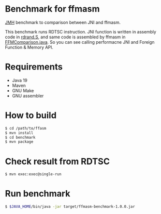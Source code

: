 Benchmark for ffmasm
===================

[JMH](https://github.com/openjdk/jmh) benchmark to comparison between JNI and ffmasm.

This benchmark runs RDTSC instruction. JNI function is written in assembly code in [rdrand.S](src/main/native/rdrand.S), and same code is assembled by ffmasm in [FFMComparison.java](src/main/java/com/yasuenag/ffmasm/benchmark/FFMComparison.java). So you can see calling performacne JNI and Foreign Function & Memory API.

# Requirements

* Java 19
* Maven
* GNU Make
* GNU assembler

# How to build

```sh
$ cd /path/to/ffasm
$ mvn install
$ cd benchmark
$ mvn package
```

# Check result from RDTSC

```sh
$ mvn exec:exec@single-run
```

# Run benchmark

```sh
$ $JAVA_HOME/bin/java -jar target/ffmasm-benchmark-1.0.0.jar
```
